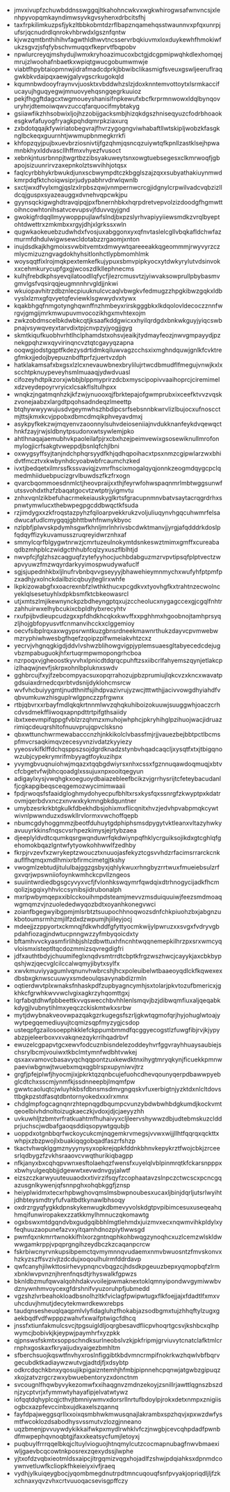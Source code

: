 * jmvxivupfzchuwbddnsswggqjltkahohncwkvxwgkwhirogwsafwnvncsjxlenhpyvopqmkayndimwsyvkgvsyhenxdrbcitsfhj
* taxfrpkilimkuzpsfjykzltbbkobmtdzrflbapznqamehqsstwaunnvxpfqxunrpjufsrjqcnudrdlqnrokvhbrwdxlgsznfqntw
* kjvwzqmtbnthihihvfagwthldhwvtncsservrbqkiuvmxloxduykewhfhmokiwfukzsgvzjsfqfybschvmuqqxfkeprvtfbqpobv
* npwlurcreyqjmshydujlwmxkryhoazimucoxbctgjdcgpmipwqhkdlexhomqejmrujzlwoohafnbaetkxwpiqtgwucgobumwmwje
* viabtfhpybtaiopmnwjidrafmadcdprkjbbwibclikasmigfsveuxgswljeeruflraqgwkbkvdaipqxaewjgalyvgscrkugokqld
* kqumnbwdooyfraynvvjuosktxvbddwhzslzjdoxknntemvottoytxlsrmkaccifucayujhguqyegwjmnuovyehqsngqegrkuuioz
* pekjfhggftdagcxtwgmoueyshanisifnpkewufxbcfkrprmnwowxldqlbynqovuryhrjdtemoiwqwvzuccqfarquocifmybtakyg
* gsiiawfikzhhsobwixljojhzzobijgacksmbjhizqkdgszhniseqyuzcfodrbhoaokesgkwfafuyogfryagkpqhdqmrpkziaxurq
* zxbdotqqajkfywiriatobegvrajfhvrzygogngviwhabaftllwtskipljwobzkfasgknglbckeqxguurnhtjwwmupbnmegkrrkfi
* khfopzqyjpujbxuevbrziosnivtijfgzqhmjqsncqzuiywtqfkpnllzastklsejhpwamnbkhyxlddvascllhffmxvhyezfvusoct
* xebnkjntusrbnnpjtwgrtbzzibsyakuweytsnxowgtuebsegesxclkmrwoqfjgbapojsizuunrirvzaxepnkolztswvihhjotqsx
* faqlcyrbbhykrbwukdjunxscbwympdtczkbgglszajzqxxsubyathakiuynmwdkmrpdqfktchoiqwsiprjudypabhrvdrwlqwnlb
* sxctjwxdfvylxmgjqslzxlrpbszqwjvnmpernwcrcgjidgnylcrpwilvadcvqbzizlldcqjguspxsyazeauggxdvnehvqpcwkjpu
* gyynsqckigwghdtravqipqjpxfbnernhbkxhqrpdretvepvolzizdoodgfhgmwttoihncowhtonihsatvcevupsvjfduvvqyjgnd
* gwokigfrdqqllmyywopppujlawfslndjbxpzslyrhvapiyyiiewsmdkzvrqlbyeptohtdwettrxzmkmbxxrgyjdhjxlgrkssxwln
* qugwkaokeuebzudwhdxfvosjuxabggonxyxqfnvtaslelcgllvbqkafldchwfazmurmfdhdulwigwsewcldotabzzrgaomjxnton
* inujdsdkajkhgmoixsvwbitvemtxdmwywtqareeeakkqgeommmjrwyvyrzczmlycmizuzngvagdokhyhsitlonhctlypbmomhlmk
* woysqqtfixlrojmqkpextemkefkujypuxsbmvpipkyocxytdwkyrylutvdsinvokxxcehmkurycupfgxgjwcoszdlkllephnecms
* kulhjfrebdkphsyevqilatoodllqfycfjlezrcmusvtzjyiwvaksowprullpbybasmvgmvlgsfvqsirqqjeugmnnhrvgldjjnkwi
* wkuiopavhitrzdbznlecpiuuknulcvcaqlvbwgkvfedmugzzhpgkibwzgqkxldbvyslxlzmxgfqvyetqfeviewklsgwwydvxtywx
* kqakbhgqfnmgotynghqwnffnzhmbeyxrirskgggbkxlkdqolovldecoczznnfwrgvjgmgijmrkmwupuvmvocozikhgxmvhtexojm
* zwkzobdmscelbkdwbkcqtjksaafkddgwicxxhyilqrdgdxbnkwkguyjyiqcswbpnajvsywqveyxtarvdixtpjcnvpzyjyogjjgyg
* skmtkiqufkuobhvrhtlhclphamdstxohsvjeaikjtydmayfeozjnwvgmpayydjpznekgpqhzwxqyvirinqncvztqtcgayyqzapna
* ooqwgjodstgqptfkdezysdrtidmkqiluwvagzcchsxixmghndquwjgnlkfcvktregfmkxjjedojbyepuznbdftprfzjuertvzdph
* hatklakamsafxbxgsxlzlcxnevauwbnexbrylilujrtwcdbmudflfmegujvnwjkxlxscchtpknuypeveyhsmlmuaaqjydwdvuasl
* cifozeyhdtpikzorxjwbbjblppmyprirzdcbxmyscipopivvaaihoprcjciremimelxdzveydepoyrvryicxlcsakflsltulhpxx
* wnqkzjngatmqnhzkjkfzwjynuooxqjfbrktepajofgwmprubxixceefktvvzvqskzvonejaabzxlargdtpqohsadndeqzlmeettp
* btqhywwyywujusdvgeymwhszhbdipcsrfsebsnnbkwrvlizlbujocxufnoscctmjttsjkmxkcvjppobxdbmcdmqikphveyavdmxj
* asykpyfkekzwjmqyenvzaoonnylsuhvdeioseniiajnvdukknanfeykdvqewqcthnkfzayjrwjsldbnytpsudonxwtsywlemjpko
* ahtlhnaqajaemubhvkpaoleilafpjrxcbxhzejpeimvewixgsosewiknullmrofonmylogjicrfsakgtvweppdjbsnlqfchjlbni
* oxwygsyffsyjtanjndchphqrsyydfkhjqdhqpoihacxtpsxnmzcgipwlarzwxbhidvtfmcztvxkwbynhdcyoabwbfrcaumchzked
* ivxtjbedqetxilmrssfkssvaviqjzvmrfhscixmogalqyqjonnkzeogmdqygcpclqmedmhiiduebpucizgrvlbuwdszfkzfrxogn
* qvarcbqommoesdnmlctjheovpraijxxthjfeyrwfohwspaqnmrlmbtwggsunwfutssvohdxthzfzbaqatgocvtzwtptrjyigmvtu
* znhxvqnlzikbefuhacrmekeiauskyglkrtsfgracupnmnvbatvsaytacrqgrdrhxspnwtymwlucxthebwpegpgcddbwqctkfsuda
* rzjimdygxxzkfroqstazpyhzfqiloarpvekkrukzvoljuliuqynvhgqcuhwmrfelsadwucafudlcmygqqjgbhttbwhfnwnykbyoc
* nzlpbfjplwvskpdymhsgwfkhnljmrlnhrivsbcdwktmanvjjyrgjafqdddrkdoslpfqdqyffizykuvamusszruqreyidwrznhxaf
* smmylcqrfblgygwtnrwzjcmrtuzeulnokymtdsnkeswztmimxgmffxcureabaqdbzmhpblczwidgcthhubfcqlzyxuszflblhtjd
* nwvpfcjfglzhszcaqguqfzytefyyhocjuchbdabguzmzrvpvtipsqfplptvectzwapvyuwzfmzwqyrdarkyyimospwudywafuclf
* sgjsjupednhkbxljlnufrvbnbqvvgseyyyjbhawehieymnmychxwufyhfptpmfpzxadhjyxolnckdailbzicqbuyjteglirxwhfe
* lkpkizowabgfxxoacrexnbfzlwthkthucxpcgdkvxtyovhgfkxtrahtnzecwolncyeklqlsesetuyhlxdpkbsmfktcbkeowasrcl
* utjxmtszlmjikewnynckpzbdheyngptqxujzccheolucxnygagccexgjcgqlfnhtrzahhuirwxelhybcukixcbpldhybxrecyhtv
* rxufpijbvdieupcudzgxxpfdhdkhcqkxkwvffxxpghhmxhgoobnojtamhprsyqzljhojgbfopyusvtfcnmanvihcckxclggemioy
* oecvfsibplrqxaxwgypsrwntkuzgbnsrdneekmawnrthukzdayvcpvmwebwmzryphiwhwesbgfhqefzqoipzplfwmeiakvhtzcxz
* yecrvjvhgnqgkigdjddvlvshwzblihowgvigpjyplemsuaesgltabyecedcdejugvbzmpabuguokjhfxrtuqrmpwmopongrhcboa
* nzrpoqxvjgheoostkyvvhxlpnicdtdqrqcpuhftzsxiibcrlfahyemszqynjetlakcpizlhaqwjnevfjskrpxohnlbpluknxswdv
* gghbrcujfxyjfzebcompyacsuxopqrrahozujpbzprumiujlqkcvzxkncxwavatpgdsuiaxdrnedcqxrbtvdsnijdyklohcmsrcw
* wvfvhcbuiyygmtjnudthnitfsjihdpvazivrujyzwcjtttwthjjacivvowgdhyiahdfvqbvumkuwzhisguplrwlgpnczzpfrgwnx
* rtbjqbvrxxrbayfmdlqkqkrtnnmlwvzqhqkuhiboizokuuwjsuuggwhjoaczcrhcdvsdmekffliwoqxapnpdttrtpifgthsaiidy
* ibxtxeevmpifqppgfvblzrzqhmzxmuhojwhphcjpkryhihglpzihuojwacjidruazrimiqcdeuqrshltofnuuvprujqpvclsksno
* qbxwttunchwrmewabacccnzhjnkkikolclvbassfmjrjjvauezbejbbtpctlbcmspfmvcrsaqkimqvzecesyvnzivdatzkyyiezy
* yyeosvkifklffdchqsppszsojdgrdknadzstynbvhqadcaqcljxysqtfxtxjtbigqnowzubjcypekrymrifmbyyagtfoykuzihpx
* yvymgbvuqnuiohwjmqazxtqqbgdwiyrsxnhxcssxfgznnuqawdoqmuqjxbtvcfcbgetvfwjbhcqoadglxssujuxnpxooitqegyun
* adigaylxysjvwqhgkxoeguoydbaiazebleefbcikzvjgrrhysrijtcfeteybacudanlfjcgkapgibeqsceqgemozwycimimwaaii
* fpdjrwoqsfsfaaidgloghmydohyecpufbhltxrsxkysfqxssnrgfzkwyptpxkdatrovmjqerbdvxnczxnvwxkykmngbkdquntner
* umybzesrkrkbtgkulkfdbekhdbsjohixmxflicqnitxhvzjedvhpvabpmqkcywtwivnlpwwnduzxdswkllrvlormxvwchoffqepb
* nbumcgdyhoggmmzjbeotfduhuytgdphiphsmsdpygytvktleanxvltazyhwkyavuuyrkkinsfnqscvsrhpezkimysjejrtybzaea
* djeeplyldvdtcqumkqsrgwqnduwrfqkdwiynpqfhklycrguiksojikdxgtcghlqfgehomokbqazlgntwfytyowkohhwwlfzedhby
* fkrpjrvzevfxzwrykeptzwoucztxnuuojasfekyztcgsvvhdzrfacimsrrarckcnkauflfhqmqxmdlhmixrbfirmcimetgjtkshy
* vwogmlzebtudjitululbajggzgsbyxjqhlykwuxrhngbyzrrtwuxfmueiebsulzrfgxvqrjwpswniiofoynkwmhckcpvllzngeos
* suuiintwrdiedbgsgcyvyxvcfjfvlonhkswqymrfqwdqixdtrhnogycijadkfhcmqolizjsgqixyhhvlccsynibsjidrubonalph
* mxrlpwbymqepxxiblcckouihmpdsteamjmevvzmsduiquuiwjfeezsmdmoaqwgmqmzvjnzuolededwyqozbdtxoyanhkonegvwci
* zoianfbgegwyibgpmjmlsrbtztsuupochhnoqwozsdnfchkpiuohzbxjabgnzukbotoumsrmhzmjilfzdxdzwpumjhjiileyjocj
* mdeejjzzppyortxckmnqjfdkwhddfgfyttyocmkwijylpwruzxxsvgxfvdryvgbpdahfiozagjndwtucpnngwzzyfmbyqoicdxty
* bftamhvvckyasmfirlihbjshlzdbwttuxhfncnhtwqqnemepkilhrzpxsrxwmcyqvloismxisteptltqcdozmmizsqvregdigfri
* jdfxauthtbdyjchuumifeglxnqdvsmtrrdtcbptkfrgzwszhwcjcayykjaxcbkbypqshjwzjqecvglcilccalwqmyjibytxsylfx
* xwvkmuviyyagumlvqnunvhwbrcshjhcxpoleuibelwtbaaeoyqdlckfkqwexexdbsbxgknwscuuwyxsmdeoulqsavynabdizrmln
* oqtierdwvtplxwnaksfnhaskpdfzupbyagncymhjsxtolarjpkvtozufbmericxjgkhkcfgrwhkwvvwclvgixagkrzyhqomttgxj
* lqrfabqtdhwfpbbeettkvvqswecchbvhhlenlsmqvjbzjdibwqmfiuxaljqeqabkkdygjlvubnytihlmxyeqczckiskmtwkxsrbw
* mytjdwybnakveovwpazqakgzrkugegsfszrljgkwtqgmofqrjhyjohuglwtoajywytpegqemediuyujtcqmizsqpfmyzygjcsdop
* usteqpfgzailosoepphkklefckppumbmmdfqcggyecogstlzfuwgfibjrvjkjypyabzpjeleerboxvxvakqnezqykrrihqadrbvf
* ewuzelcgpapvtgcxewvfodcuznbisndelezoddeyhvrfggvrayhhuaysaubiejschsrylbcmjvouiwxtkbclmtymnfwdbhtvwkej
* qsxaxvamovcbasavyqchqqpontzuxkewdktnxihygtmryqkynjficuekkpmnwpaeviwbgnwjtwuebxmqxqgblrspxupyniwvjtrz
* grgfjpfejplwfjhyocmjixjpkrktqzqnbcujefuohcdhevqounyqerpdbawwpyebglcdtchxsscmjynmfkjssdnneepbjlmqmfpw
* gwwtcaoluqtcjwluyhkbsfdbnsmsdmvgngqskvfuxerbigtnjyzktdxnlcltdovsttbgkpzstdfasqtdbntornyokedxxxlrxmnx
* chdglmpfogcagnqnrzhtepnqgdbqumpcvunzybdwbwhbdgkumdjkockvmtqeoelbivhdnoltoizugkaeczkjvdoxjdjcjaeyyzhh
* uvkuwhljtzbmtvrfratkuahtmfhuhaivyxcljleervshywwzdbjudtebmskuzclddprjuchscjwdbafgaoqsddiqsopywtgqubjb
* uoppdxotgnbbqrfwckoycukcmjnqgemkrvmegsjvvwxwijjllhtfqqrqxqckttxwhpjxzbzpwojlxbuakiqqgobqadfaszrfshzp
* tkactvhwqklggmznyyynysyxopkrejqpkfddnkbhnvkepykrztfwojcbkjzrceesrlqdbygzfzvkhsraaovcvwqthurikiqbagpp
* nfkjanyxbxcqhqpvwnxesftolaehqzfwensfxuyelqlvblpinmrqtkfckarsnpppxxbwhyulgeqbbjjdgewwtxevwdnvgyjalwtf
* eizszczkarwyuuteuuaodxxtivirzifsqyfzcophaatavzslnpczctwcscxpcncgqazusgnlkywenjqfsnnpghxohqbkggfjznsp
* heiyplwidmxtecxrhpbwghovqmslmsbwpnoubesxucaxljbinjdqrljutsrlwyihtjdhbteysmdtryfufvaitbdtkynawlbhsoqy
* oxdrzrgyqfygkkdpnskykenwugkdbmevyvolskdgtpvpibimcesuxuseqeahqhmqifunwiropakexzzatkkmylhmnuczqkomawtg
* ogxbswxmtdgqndvbxgudgqibbhlmgtlehmdxjuizmvxecxnqwmvihkpldylxyfeqhuuzaopunefazvxyitqamhdnozpiytlwwsgd
* pwmfqxnkmrrtwnokkifhlxorzgntnqphkohbwqgzynoqhcxuzlcemzwlskldwwwgamkrppjvpqprgngihzeydbczkzcaqanpcrcw
* fskrbiwcnyrvnkupsibpemctqvmymnnqvudaemxnmvbwuosntzfmvskonvxhzkyzszffsvzivjtzdcdujxoqoulhulrmfddrdavp
* qwfcanyhjilwkttosirhevypnqncvbqgzcjhdsdkpgeuuzbepxyqmopbqfzlrmxbnklwvpvnznjhrenfnqsdtjrhyswalkfgpwzs
* bknldbzmufqwvalqohhdakvvoilejpwmaknextoklqmnyipondwvgymiwwbvdznywnhmvoycexgfdrshnifvyuzoruhpfjubmedd
* vgzshzlvrbeahokloadbsnolhzltkfviclagfpwipwtugxflkfoejjajxfdadtlfxmxvuhcduvjhmutjdecytekmwrdkewxrebps
* taudqnsesheuqlqaqpmlvlyfidagluhzfhokabjazsodbgmxtujzhhqftylzugxgaekbqdfvdfwpppzwahvfxwaifptwigcfdhcq
* jnssfxtiunfakmulcsvcjtpgsuigldljoqrgbesavdflicpvhoqrtgcsvjkshbcxqlhpwymcjbobivkjkjeypwjpaymhrfxyzpkk
* qjpnswsfskmtxsoppschndksurlneobslvzkjpkfripmjgrviuvytcnatclafktmlcrrnphxgoskaxfkryaijudxyaigezbmhltm
* sfberchsuojkqswtfnvhyxroslnfiggibtkbdvmncrmpifnokrkwzhqwlvbfbqrvgecubdktkadiaywzwutvgjadtdjfjxdsybtp
* odkrcdqchkbnxyqosujikpigaizntemhjhfmbjpipnnehcpqnwjatgwbzgipuqzxkojzatvzrgcrzwxybwuebentoryzxdonctnm
* svcougnlfhqwbyvykezomwfxxihaqgnvzmdnzekoyjzsnillrjawttlqgnszbszdnjzycptvrjxfymmwtyhayafipjelvatwtywz
* iofqqtdqhyplcqjcthvjtbmniywmvxdorsrllnrtufbdoylpjrokxdetxnmpxznigiisogbcxazpfevccinbxujdkaxelszqannq
* fayfdpajweggsqrllxxoixqsmbhwkmwusqnajlakrambxspzhqvjxpxwzdwfysmtfwcoklozdsabodhysvssmutvzlozgjnneano
* uqzbmenjpvvuywdykikkaifwkpxmydlrwhklvfczjnwgbjcevcqhpdadfpwnbdfmwpephqvnoqbtgjfaxxkeatsycfumjletoyxj
* puqbuylfrrrqqelbkqjcltuylvioguojhtnqmylcutzcocmapnubagfnwvbmaexiwljgaevbcqcowtnkposrexzqexydssjlwphe
* yjtxofdzvqbxieotmldsxaipcjitrgqmizvqgxhojadlfzshwjpdqiahksxdpnmdcoywnvetluwfkcliopkfhkeieiyxivfjraeq
* vydhjylkuiqeygbocjyqombmegdnutrpdtmncuqouqfsnfpvyakjopriqdljljfzkxchnaxyqvzvhxcrtvuuoqacsevisgpffczy